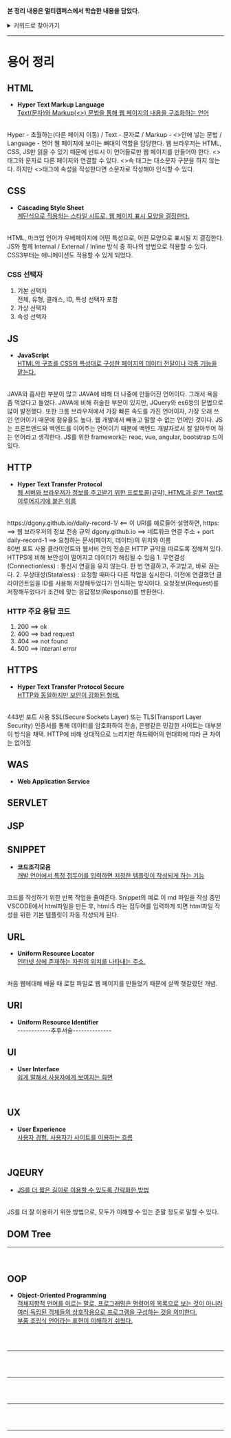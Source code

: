 **본 정리 내용은 멀티캠퍼스에서 학습한 내용을 담았다.**
<details>
<summary>키워드로 찾아가기</summary>

[HTML](#html)  
[CSS](#css)  
[JS](#js)  
[HTTP](#http)  
[HTTPS](#https)  
[URL](#url)  
[URI](#uri)    
[WAS](#was)  
[SERVLET](#servlet)  
[JSP](#JSP)  
[SNIPPET](#snippet)  
[JQUERY](#jqeury)  

[](#)

</details>

<hr>

# 용어 정리

## HTML
* **Hyper Text Markup Language**   
<u>Text(문자)와 Markup(<>) 문법을 통해 웹 페이지의 내용을 구조화하는 언어</u>    
<br>
Hyper - 초월하는(다른 페이지 이동) / Text - 문자로 / Markup - <>안에 넣는 문법 / Language - 언어  
웹 페이지에 보이는 뼈대의 역할을 담당한다.  
웹 브라우저는 HTML, CSS, JS만 읽을 수 있기 때문에 반드시 이 언어들로만 웹 페이지를 만들어야 한다.  
<>태그와 문자로 다른 페이지와 연결할 수 있다.  
<>속 태그는 대소문자 구분을 하지 않는다. 하지만 <>태그에 속성을 작성한다면 소문자로 작성해야 인식할 수 있다.  


## CSS
* **Cascading Style Sheet**  
<u>계단식으로 적용되는 스타일 시트로, 웹 페이지 표시 모양을 결정한다.</u>  
<br>
HTML, 마크업 언어가 우베페이지에 어떤 특성으로, 어떤 모양으로 표시될 지 결정한다.  
JS와 함께 Internal / External / Inline 방식 중 하나의 방법으로 적용할 수 있다.  
CSS3부터는 애니메이션도 적용할 수 있게 되었다.  

### CSS 선택자  
1. 기본 선택자  
전체, 유형, 클래스, ID, 특성 선택자  포함
2. 가상 선택자  
3. 속성 선택자   

## JS
* **JavaScript**  
<u>HTML의 구조를 CSS의 특성대로 구성한 페이지의 데이터 전달이나 각종 기능을 맡는다.</u>    
<br>
JAVA와 흡사한 부분이 많고 JAVA에 비해 더 나중에 만들어진 언어이다. 그래서 욕을 좀 먹었다고 들었다.  
JAVA에 비해 허술한 부분이 있지만, JQuery와 es6등의 문법으로 많이 발전했다.  
또한 크롬 브라우저에서 가장 빠른 속도를 가진 언어이자, 가장 오래 쓰인 언어이기 때문에 점유율도 높다. 웹 개발에서 빼놓고 말할 수 없는 언어인 것이다.  
JS는 프론트엔드와 백엔드를 이어주는 언어이기 때문에 백엔드 개발자로서 잘 알아두어 하는 언어라고 생각한다.  
JS를 위한 framework는 reac, vue, angular, bootstrap 드이 있다.


## HTTP
* **Hyper Text Transfer Protocol**  
<u>웹 서버와 브라우저가 정보를 주고받기 위한 프로토콜(규약), HTML과 같은 Text로 이루어지기에 붙은 이름</u>  
<br>
https://dgony.github.io//daily-record-1/  <== 이 URI를 예로들어 설명하면,    
https: ==> 웹 브라우저의 정보 전송 규약  
dgony.github.io ==> 네트워크 연결 주소 + port  
daily-record-1 ==> 요청하는 문서(페이지, 데이터)의 위치와 이름  
<br>
80번 포트 사용  
클라이언트와 웹서버 간의 전송은 HTTP 규약을 따르도록 정해져 있다.  
HTTPS에 비해 보안성이 떨어지고 데이터가 해킹될 수 있음  
1. 무연결성(Connectionless) : 통신시 연결을 유지 않는다. 한 번 연결하고, 주고받고, 바로 끊는다.  
2. 무상태성(Stataless) : 요청할 때마다 다른 작업을 실시한다. 이전에 연결했던 클라이언트임을 ID를 사용해 저장해두었다가 인식하는 방식이다.  
요청정보(Request)를 저장해두었다가 조건에 맞는 응답정보(Response)를 반환한다. 

### HTTP 주요 응답 코드  
1. 200 ==> ok  
2. 400 ==> bad request  
3. 404 ==> not found  
4. 500 ==> interanl error  

## HTTPS
* **Hyper Text Transfer Protocol Secure**  
<u>HTTP와 동일하지만 보안이 강화된 형태.</u>   
<br>
443번 포트 사용  
SSL(Secure Sockets Layer) 또는 TLS(Transport Layer Security) 인증서를 통해 데이터를 암호화하여 전송, 은행같은 민감한 사이트는 대부분 이 방식을 채택.  
HTTP에 비해 상대적으로 느리지만 하드웨어의 현대화에 따라 큰 차이는 없어짐




## WAS
* **Web Application Service**  


## SERVLET



## JSP


## SNIPPET
* **코드조각모음**   
<u>개발 언어에서 특정 접두어를 입력하면 지정한 템플릿이 작성되게 하는 기능</u> 
<br>  
코드를 작성하기 위한 반복 작업을 줄여준다.  
Snippet의 예로 이 md 파일을 작성 중인 VSCODE에서 html파일을 만든 후, html:5 라는 접두어를 입력하게 되면 html파일 작성을 위한 기본 템플릿이 자동 작성되게 된다.  

## URL
* **Uniform Resource Locator**   
<u>인터넷 상에 존재하는 자원의 위치를 나타내는 주소.</u> 
<br>  
처음 웹에대해 배울 때 로컬 파일로 웹 페이지를 만들었기 때문에 살짝 헷갈렸던 개념.  

## URI  
* **Uniform Resource Identifier**  
------------추후서술--------------

## UI
* **User Interface**  
<u>쉽게 말해서 사용자에게 보여지는 화면</u>
<br>

## UX
* **User Experience**  
<u>사용자 경험. 사용자가 사이트를 이용하는 흐름</u>
<br>


## JQEURY 
* <u>JS를 더 짧은 길이로 이용할 수 있도록 간략화한 방법</u>   
<br>
JS를 더 잘 이용하기 위한 방법으로, 모두가 이해할 수 있는 준말 정도로 말할 수 있다.  

## DOM Tree
* ****  
<u></u>
<br>



## OOP
* **Object-Oriented Programming**   
<u>객체지향적 언어를 이르는 말로, 프로그래밍은 명령어의 목록으로 보는 것이 아니라 여러 독립된 객체들의 상호작용으로 프로그램을 구성하는 것을 의미한다.  
부품 조립식 언어라는 표현이 이해하기 쉬웠다.</u>  
<br>

## 
* ****
<u></u>
<br>

##  
* **** 
<u></u>
<br>

## 
* **** 
<u></u>
<br>

## 
* **** 
<u></u>
<br>